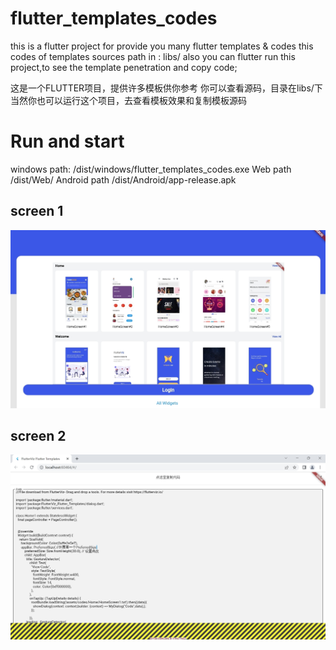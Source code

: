 # flutter_templates_codes

this is a flutter project for provide you many flutter templates & codes
this codes of templates sources path in : libs/
also you can flutter run this project,to see the template penetration and copy code;

这是一个FLUTTER项目，提供许多模板供你参考
你可以查看源码，目录在libs/下
当然你也可以运行这个项目，去查看模板效果和复制模板源码
# Run and start
windows path: /dist/windows/flutter_templates_codes.exe
Web path  /dist/Web/
Android path /dist/Android/app-release.apk

## screen 1
![image](https://github.com/fengyunworks/flutter_templates_codes/blob/main/assets/images/screen1.jpg)

## screen 2

![image](https://github.com/fengyunworks/flutter_templates_codes/blob/main/assets/images/screen2.jpg)
